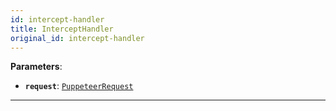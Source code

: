 ```yaml
---
id: intercept-handler
title: InterceptHandler
original_id: intercept-handler
---
```


<a name="intercepthandler"></a>

**Parameters**:

-   **`request`**: [`PuppeteerRequest`](../api/request)

---

